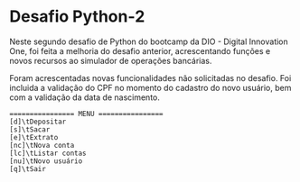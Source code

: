 # Desafio Python-2

Neste segundo desafio de Python do bootcamp da DIO - Digital Innovation One, foi feita a melhoria do desafio anterior, acrescentando funções e novos recursos ao simulador de operações bancárias.

Foram acrescentadas novas funcionalidades não solicitadas no desafio. Foi incluida a validação do CPF no momento do cadastro do novo usuário, bem com a validação da data de nascimento.

```
================ MENU ================
[d]\tDepositar
[s]\tSacar
[e]\tExtrato
[nc]\tNova conta
[lc]\tListar contas
[nu]\tNovo usuário
[q]\tSair
```
